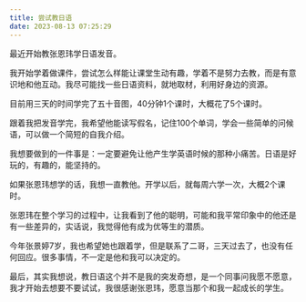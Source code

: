```yaml
---
title: 尝试教日语
date: 2023-08-13 07:25:29
---
```

最近开始教张恩玮学日语发音。

我开始学着做课件，尝试怎么样能让课堂生动有趣，学着不是努力去教，而是有意识地和他互动。我尽可能找一些日语资料，就地取材，利用好身边的资源。

目前用三天的时间学完了五十音图，40分钟1个课时，大概花了5个课时。

跟着我把发音学完，我希望他能读写假名，记住100个单词，学会一些简单的问候语，可以做一个简短的自我介绍。

我想要做到的一件事是：一定要避免让他产生学英语时候的那种小痛苦。日语是好玩的，有趣的，能坚持的。

如果张恩玮想学的话，我想一直教他。开学以后，就每周六学一次，大概2个课时。

张恩玮在整个学习的过程中，让我看到了他的聪明，可能和我平常印象中的他还是有一些差异的，实话说，我觉得他有成为优等生的潜质。

今年张景婷7岁，我也希望她也跟着学，但是联系了二哥，三天过去了，也没有任何回应。很多事情，不一定是他和我可以决定的。

最后，其实我想说，教日语这个并不是我的突发奇想，是一个同事问我愿不愿意，我才开始去想要不要试试，我很感谢张恩玮，愿意当那个和我一起成长的学生。